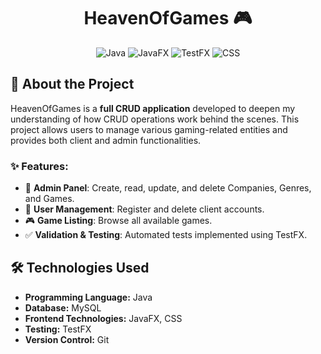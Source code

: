 <div align="center">
  
# HeavenOfGames 🎮

![Java](https://img.shields.io/badge/Java-green)
![JavaFX](https://img.shields.io/badge/JavaFx-red)
![TestFX](https://img.shields.io/badge/TestFx-orange)
![CSS](https://img.shields.io/badge/CSS-blue)

</div>

## 📌 About the Project

HeavenOfGames is a **full CRUD application** developed to deepen my understanding of how CRUD operations work behind the scenes. This project allows users to manage various gaming-related entities and provides both client and admin functionalities.

### ✨ Features:
- 🏢 **Admin Panel**: Create, read, update, and delete Companies, Genres, and Games.
- 👤 **User Management**: Register and delete client accounts.
- 🎮 **Game Listing**: Browse all available games.
- ✅ **Validation & Testing**: Automated tests implemented using TestFX.

## 🛠️ Technologies Used

- **Programming Language:** Java  
- **Database:** MySQL  
- **Frontend Technologies:** JavaFX, CSS  
- **Testing:** TestFX  
- **Version Control:** Git 
